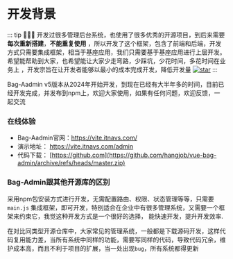 # 开发背景

::: tip 🍁🍁🍁
开发过很多管理后台系统，也使用了很多优秀的开源项目，到后来需要**每次重新搭建**，**不能重复使用**
，所以开发了这个框架，包含了前端和后端，开发方式只需要集成框架，相当于基座应用，我们只需要基于基座应用进行上层开发。希望能帮助到大家，也希望能让大家少走弯路，少踩坑，少花时间，多花时间在业务上
，开发宗旨在让开发者能够以最小的成本完成开发，降低开发量
<a href="https://github.com/hangjob/vue-bag-admin" target="_blank" rel="noreferrer"><img src="https://img.shields.io/github/stars/hangjob/vue-bag-admin?style=social" alt="star"></a>
:::

Bag-Aadmin v5版本从2024年开始开发，到现在已经有大半年多的时间，目前已经开发完成，并发布到npm上，欢迎大家使用，如果有任何问题，欢迎反馈，一起交流

### 在线体验

- Bag-Aadmin官网：https://vite.itnavs.com/
- 演示地址： https://vite.itnavs.com/admin
- 代码下载： [https://github.com](https://github.com/hangjob/vue-bag-admin/archive/refs/heads/master.zip)

### Bag-Admin跟其他开源库的区别

采用npm包安装方式进行开发，无需配置路由、权限、状态管理等等，只需要`main.js`
集成框架，即可开发，特别适合在企业中有很多管理系统，又需要一个框架来约束它，我觉这种开发方式是一个很好的选择， 能快速开发，提升开发效率.

在对比同类型开源仓库中，大家常见的管理系统，一般都是下载源码开发，这样代码复用能力差，当所有系统中同样的功能，需要写同样的代码，导致代码冗余，维护成本高，而且不利于项目的扩展，当一处出现`bug`，所有系统都得更新

